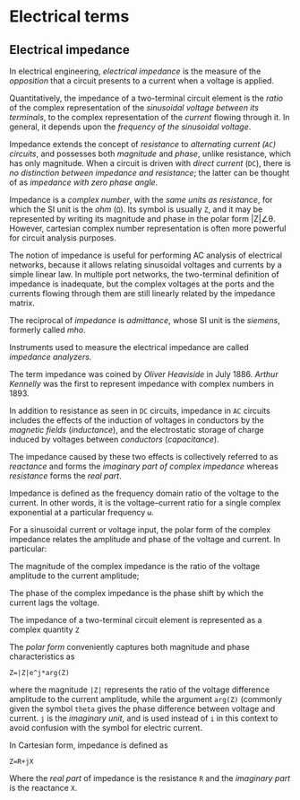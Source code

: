 # Electrical terms

## Electrical impedance

In electrical engineering, _electrical impedance_ is the measure of the _opposition_ that a circuit presents to a current when a voltage is applied.

Quantitatively, the impedance of a two-terminal circuit element is the _ratio_ of the complex representation of the _sinusoidal voltage between its terminals_, to the complex representation of the _current_ flowing through it. In general, it depends upon the _frequency of the sinusoidal voltage_.

Impedance extends the concept of _resistance_ to _alternating current (`AC`) circuits_, and possesses both _magnitude_ and _phase_, unlike resistance, which has only magnitude. When a circuit is driven with _direct current_ (`DC`), there is _no distinction between impedance and resistance_; the latter can be thought of as _impedance with zero phase angle_.

Impedance is a _complex number_, with the _same units as resistance_, for which the SI unit is the _ohm_ (`Ω`). Its symbol is usually `Z`, and it may be represented by writing its magnitude and phase in the polar form |Z|∠θ. However, cartesian complex number representation is often more powerful for circuit analysis purposes.

The notion of impedance is useful for performing AC analysis of electrical networks, because it allows relating sinusoidal voltages and currents by a simple linear law. In multiple port networks, the two-terminal definition of impedance is inadequate, but the complex voltages at the ports and the currents flowing through them are still linearly related by the impedance matrix.

The reciprocal of _impedance_ is _admittance_, whose SI unit is the _siemens_, formerly called _mho_.

Instruments used to measure the electrical impedance are called _impedance analyzers_.

The term impedance was coined by _Oliver Heaviside_ in July 1886. _Arthur Kennelly_ was the first to represent impedance with complex numbers in 1893.

In addition to resistance as seen in `DC` circuits, impedance in `AC` circuits includes the effects of the induction of voltages in conductors by the _magnetic fields_ (_inductance_), and the electrostatic storage of charge induced by voltages between _conductors_ (_capacitance_).

The impedance caused by these two effects is collectively referred to as _reactance_ and forms the _imaginary part of complex impedance_ whereas _resistance_ forms the _real part_.

Impedance is defined as the frequency domain ratio of the voltage to the current. In other words, it is the voltage–current ratio for a single complex exponential at a particular frequency `ω`.

For a sinusoidal current or voltage input, the polar form of the complex impedance relates the amplitude and phase of the voltage and current. In particular:

The magnitude of the complex impedance is the ratio of the voltage amplitude to the current amplitude;

The phase of the complex impedance is the phase shift by which the current lags the voltage.

The impedance of a two-terminal circuit element is represented as a complex quantity `Z`

The _polar form_ conveniently captures both magnitude and phase characteristics as

`Z=|Z|e^j*arg(Z)`

where the magnitude `|Z|` represents the ratio of the voltage difference amplitude to the current amplitude, while the argument `arg(Z)` (commonly given the symbol `theta` gives the phase difference between voltage and current. `j` is the _imaginary unit_, and is used instead of `i` in this context to avoid confusion with the symbol for electric current.

In Cartesian form, impedance is defined as

`Z=R+jX`

Where the _real part_ of impedance is the resistance `R` and the _imaginary part_ is the reactance `X`.
